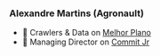 ### Alexandre Martins (Agronault)

- 🐷 Crawlers & Data on [Melhor Plano](https://melhorplano.net/)
- 🦜 Managing Director on [Commit Jr](https://commitjr.com/)

<!--
**Agronault/agronault** is a ✨ _special_ ✨ repository because its `README.md` (this file) appears on your GitHub profile.

Here are some ideas to get you started:

- 🔭 I’m currently working on ...
- 🌱 I’m currently learning ...
- 👯 I’m looking to collaborate on ...
- 🤔 I’m looking for help with ...
- 💬 Ask me about ...
- 📫 How to reach me: ...
- 😄 Pronouns: ...
- ⚡ Fun fact: ...
-->
